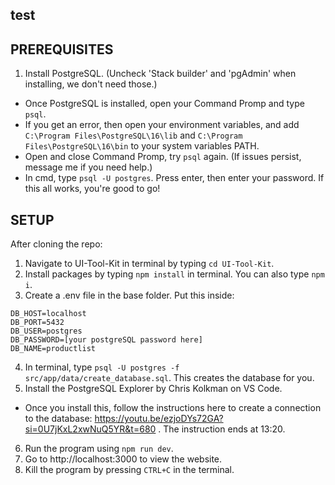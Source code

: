 ## test
## PREREQUISITES
1. Install PostgreSQL. (Uncheck 'Stack builder' and 'pgAdmin' when installing, we don't need those.)
 * Once PostgreSQL is installed, open your Command Promp and type ```psql```.
 * If you get an error, then open your environment variables, and add ```C:\Program Files\PostgreSQL\16\lib``` and ```C:\Program Files\PostgreSQL\16\bin``` to your system variables PATH.
 * Open and close Command Promp, try ```psql``` again. (If issues persist, message me if you need help.)
 * In cmd, type ```psql -U postgres```. Press enter, then enter your password. If this all works, you're good to go!

## SETUP
After cloning the repo:
1. Navigate to UI-Tool-Kit in terminal by typing ```cd UI-Tool-Kit```.
2. Install packages by typing ```npm install``` in terminal. You can also type ```npm i```.
3. Create a .env file in the base folder. Put this inside:

```
DB_HOST=localhost
DB_PORT=5432
DB_USER=postgres
DB_PASSWORD=[your postgreSQL password here]
DB_NAME=productlist

```
4. In terminal, type ```psql -U postgres -f src/app/data/create_database.sql```. This creates the database for you.
5. Install the PostgreSQL Explorer by Chris Kolkman on VS Code.
* Once you install this, follow the instructions here to create a connection to the database: https://youtu.be/ezjoDYs72GA?si=0U7jKxL2xwNuQ5YR&t=680 . The instruction ends at 13:20.
6. Run the program using ```npm run dev```.
7. Go to http://localhost:3000 to view the website.
8. Kill the program by pressing ```CTRL+C``` in the terminal.
